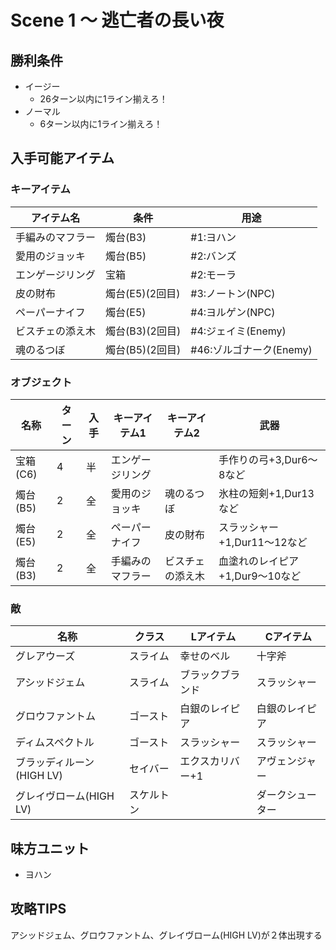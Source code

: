 # Scene 1 ～ 逃亡者の長い夜

## 勝利条件 

- イージー
  - 26ターン以内に1ライン揃えろ！
- ノーマル
  - 6ターン以内に1ライン揃えろ！

## 入手可能アイテム 

### キーアイテム

|アイテム名|条件|用途|
|---|---|---|
|手編みのマフラー|燭台(B3)|#1:ヨハン|
|愛用のジョッキ|燭台(B5)|#2:バンズ|
|エンゲージリング|宝箱|#2:モーラ|
|皮の財布|燭台(E5)(2回目)|#3:ノートン(NPC)|
|ペーパーナイフ|燭台(E5)|#4:ヨルゲン(NPC)|
|ビスチェの添え木|燭台(B3)(2回目)|#4:ジェイミ(Enemy)|
|魂のるつぼ|燭台(B5)(2回目)|#46:ゾルゴナーク(Enemy)|

### オブジェクト

|名称|ターン|入手|キーアイテム1|キーアイテム2|武器|
|---|---|---|---|---|---|
|宝箱(C6)|4|半|エンゲージリング||手作りの弓+3,Dur6～8など|
|燭台(B5)|2|全|愛用のジョッキ|魂のるつぼ|氷柱の短剣+1,Dur13など|
|燭台(E5)|2|全|ペーパーナイフ|皮の財布|スラッシャー+1,Dur11～12など|
|燭台(B3)|2|全|手編みのマフラー|ビスチェの添え木|血塗れのレイピア+1,Dur9～10など|

### 敵

|名称|クラス|Lアイテム|Cアイテム|
|---|---|---|---|
|グレアウーズ|スライム|幸せのベル|十字斧|
|アシッドジェム|スライム|ブラックブランド|スラッシャー|
|グロウファントム|ゴースト|白銀のレイピア|白銀のレイピア|
|ディムスペクトル|ゴースト|スラッシャー|スラッシャー|
|ブラッディルーン(HIGH LV)|セイバー|エクスカリバー+1|アヴェンジャー|
|グレイヴローム(HIGH LV)|スケルトン||ダークシューター|

## 味方ユニット 

- ヨハン

## 攻略TIPS 

アシッドジェム、グロウファントム、グレイヴローム(HIGH LV)が２体出現する

